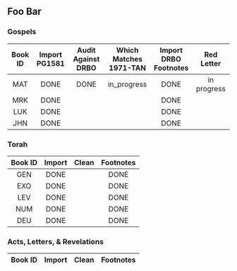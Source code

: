 

## Foo Bar

### Gospels

| Book ID | Import<br>PG1581 | Audit <vr>Against<br>DRBO | Which<br>Matches<br>1971-TAN | Import<br>DRBO<br>Footnotes | Red<br>Letter |
| :---:   | :---:  | :---: | :---:     | :---:      | :---: |
|  MAT    | DONE   | DONE  | in_progress | DONE | in progress |
|  MRK    | DONE   |       |     | DONE | |          |
|  LUK    | DONE   |       |     | DONE | |          |
|  JHN    | DONE   |       |     | DONE | |          |

### Torah

| Book ID | Import | Clean | Footnotes |
| :---:   | :---:  | :---: | :---:     |
| GEN     | DONE   |       | DONE |
| EXO     | DONE   |       | DONE |
| LEV     | DONE   |       | DONE |
| NUM     | DONE   |       | DONE |
| DEU     | DONE   |       | DONE |

### Acts, Letters, & Revelations

| Book ID | Import | Clean | Footnotes |
| :---:   | :---:  | :---: | :---:     |

 
